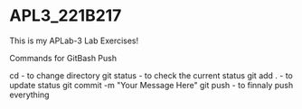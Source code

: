 # APL3_221B217

This is my APLab-3 Lab Exercises!

Commands for GitBash Push

cd - to change directory
git status - to check the current status
git add . - to update status
git commit -m "Your Message Here"
git push - to finnaly push everything